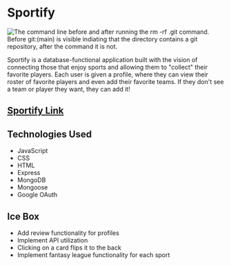 # Sportify

<img src="https://i.imgur.com/L47kNOZ.png" alt="The command line before and after running the rm -rf .git command. Before git:(main) is visible indiating that the directory contains a git repository, after the command it is not.">

Sportify is a database-functional application built with the vision of connecting those that enjoy sports and allowing them to "collect" their favorite players. Each user is given a profile, where they can view their roster of favorite players and even add their favorite teams. If they don't see a team or player they want, they can add it!

## <a href="https://sport-ify.herokuapp.com/basketball">Sportify Link</a>

## Technologies Used

- JavaScript
- CSS
- HTML
- Express
- MongoDB
- Mongoose
- Google OAuth

## Ice Box

- Add review functionality for profiles
- Implement API utilization
- Clicking on a card flips it to the back
- Implement fantasy league functionality for each sport